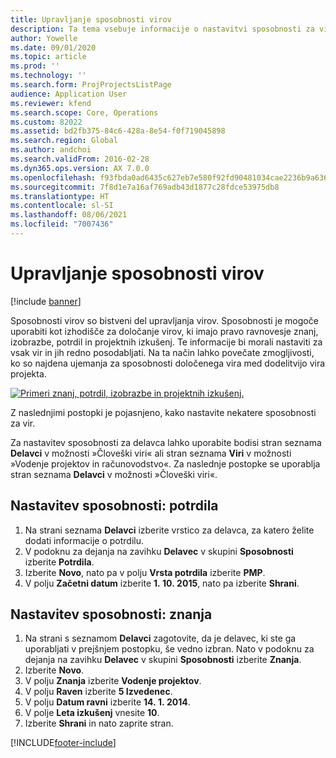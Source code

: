 ```yaml
---
title: Upravljanje sposobnosti virov
description: Ta tema vsebuje informacije o nastavitvi sposobnosti za vire projekta.
author: Yowelle
ms.date: 09/01/2020
ms.topic: article
ms.prod: ''
ms.technology: ''
ms.search.form: ProjProjectsListPage
audience: Application User
ms.reviewer: kfend
ms.search.scope: Core, Operations
ms.custom: 82022
ms.assetid: bd2fb375-84c6-428a-8e54-f0f719045898
ms.search.region: Global
ms.author: andchoi
ms.search.validFrom: 2016-02-28
ms.dyn365.ops.version: AX 7.0.0
ms.openlocfilehash: f93fbda0ad6435c627eb7e580f92fd90481034cae2236b9a636195883470ca5c
ms.sourcegitcommit: 7f8d1e7a16af769adb43d1877c28fdce53975db8
ms.translationtype: HT
ms.contentlocale: sl-SI
ms.lasthandoff: 08/06/2021
ms.locfileid: "7007436"
---
```

# <a name="manage-resource-competencies"></a>Upravljanje sposobnosti virov

[!include [banner](../includes/banner.md)]

Sposobnosti virov so bistveni del upravljanja virov. Sposobnosti je mogoče uporabiti kot izhodišče za določanje virov, ki imajo pravo ravnovesje znanj, izobrazbe, potrdil in projektnih izkušenj. Te informacije bi morali nastaviti za vsak vir in jih redno posodabljati. Na ta način lahko povečate zmogljivosti, ko so najdena ujemanja za sposobnosti določenega vira med dodelitvijo vira projekta.

[![Primeri znanj, potrdil, izobrazbe in projektnih izkušenj.](./media/projectresourcing06-1024x383.jpg)](./media/projectresourcing06.jpg)

Z naslednjimi postopki je pojasnjeno, kako nastavite nekatere sposobnosti za vir.

Za nastavitev sposobnosti za delavca lahko uporabite bodisi stran seznama **Delavci** v možnosti »Človeški viri« ali stran seznama **Viri** v možnosti »Vodenje projektov in računovodstvo«. Za naslednje postopke se uporablja stran seznama **Delavci** v možnosti »Človeški viri«.

## <a name="set-up-competencies-certificates"></a>Nastavitev sposobnosti: potrdila

1. Na strani seznama **Delavci** izberite vrstico za delavca, za katero želite dodati informacije o potrdilu.
2. V podoknu za dejanja na zavihku **Delavec** v skupini **Sposobnosti** izberite **Potrdila**.
3. Izberite **Novo**, nato pa v polju **Vrsta potrdila** izberite **PMP**.
4. V polju **Začetni datum** izberite **1. 10. 2015**, nato pa izberite **Shrani**.

## <a name="set-up-competencies-skills"></a>Nastavitev sposobnosti: znanja

1. Na strani s seznamom **Delavci** zagotovite, da je delavec, ki ste ga uporabljati v prejšnjem postopku, še vedno izbran. Nato v podoknu za dejanja na zavihku **Delavec** v skupini **Sposobnosti** izberite **Znanja**.
2. Izberite **Novo**.
3. V polju **Znanja** izberite **Vodenje projektov**.
4. V polju **Raven** izberite **5 Izvedenec**.
5. V polju **Datum ravni** izberite **14. 1. 2014**.
6. V polje **Leta izkušenj** vnesite **10**.
7. Izberite **Shrani** in nato zaprite stran.


[!INCLUDE[footer-include](../includes/footer-banner.md)]
